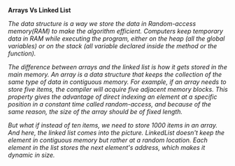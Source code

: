 **Arrays Vs Linked List**

*The data structure is a way we store the data in Random-access memory(RAM) to make the algorithm efficient. Computers keep temporary data in RAM while executing the program, either on the heap (all the global variables) or on the stack (all variable declared inside the method or the function).*


*The difference between arrays and the linked list is how it gets stored in the main memory. An array is a data structure that keeps the collection of the same type of data in contiguous memory. For example, if an array needs to store five items, the compiler will acquire five adjacent memory blocks. This property gives the advantage of direct indexing an element at a specific position in a constant time called random-access, and because of the same reason, the size of the array should be of fixed length.*

*But what if instead of ten items, we need to store 1000 items in an array. And here, the linked list comes into the picture. LinkedList doesn't keep the element in contiguous memory but rather at a random location. Each element in the list stores the next element's address, which makes it dynamic in size.*
